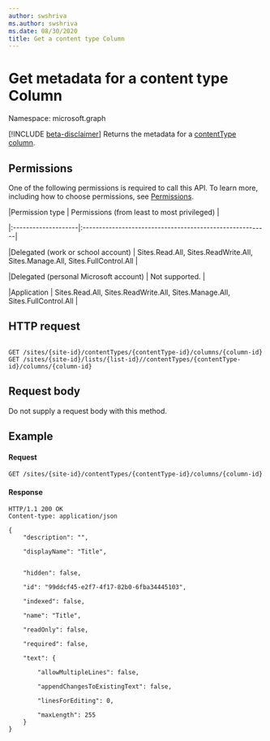 ```yaml
---
author: swshriva
ms.author: swshriva
ms.date: 08/30/2020
title: Get a content type Column
---
```


# Get metadata for a content type Column
Namespace: microsoft.graph

[!INCLUDE [beta-disclaimer](../../includes/beta-disclaimer.md)]
Returns the metadata for a [contentType][] [column][columnDefinition].

  

## Permissions

  

One of the following permissions is required to call this API. To learn more, including how to choose permissions, see [Permissions](/graph/permissions_reference.md).

  

|Permission type | Permissions (from least to most privileged) |

|:--------------------|:---------------------------------------------------------|

|Delegated (work or school account) | Sites.Read.All, Sites.ReadWrite.All, Sites.Manage.All, Sites.FullControl.All  |

|Delegated (personal Microsoft account) | Not supported. |

|Application | Sites.Read.All, Sites.ReadWrite.All, Sites.Manage.All, Sites.FullControl.All  |

  

## HTTP request

  

```http

GET /sites/{site-id}/contentTypes/{contentType-id}/columns/{column-id}
GET /sites/{site-id}/lists/{list-id}//contentTypes/{contentType-id}/columns/{column-id}
```

  

## Request body

  

Do not supply a request body with this method.

  

## Example

  

#### Request

  

<!-- { "blockType": "request", "name": "get-column", "scopes": "sites.read.all" } -->

  

```http
GET /sites/{site-id}/contentTypes/{contentType-id}/columns/{column-id}
```

  

#### Response

  

<!-- { "blockType": "response", "@type": "microsoft.graph.columnDefinition", "truncated": true } -->

  

```http
HTTP/1.1 200 OK
Content-type: application/json

{
    "description": "",

    "displayName": "Title",


    "hidden": false,

    "id": "99ddcf45-e2f7-4f17-82b0-6fba34445103",

    "indexed": false,

    "name": "Title",

    "readOnly": false,

    "required": false,

    "text": {

        "allowMultipleLines": false,

        "appendChangesToExistingText": false,

        "linesForEditing": 0,

        "maxLength": 255
    }
}

```

  

[columnDefinition]: ../resources/columnDefinition.md

[list]: ../resources/list.md

[site]: ../resources/site.md

[contentType]: ../resources/contentType.md
  
